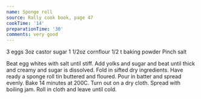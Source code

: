 ```yaml
---
name: Sponge roll
source: Rally cook book, page 47
cookTime: '14'
preparationTime: '30'
comments: very good
---
```


3 eggs
3oz castor sugar
1 1/2oz cornflour
1/2 t baking powder
Pinch salt

Beat egg whites with salt until stiff.  Add yolks and sugar and beat until thick and creamy and sugar is dissolved.  Fold in sifted dry ingredients.  Have ready a sponge roll tin buttered and floured.  Pour in batter and spread evenly.  Bake 14 minutes at 200C.  Turn out on a dry cloth.  Spread with boiling jam.  Roll in cloth and leave until cold.

